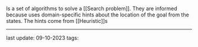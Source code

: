 Is a set of algorithms to solve a [[Search problem]]. They are informed because uses domain-specific hints about the location of the goal from the states. The hints come from [[Heuristic]]s

---
last update: 09-10-2023
tags:
